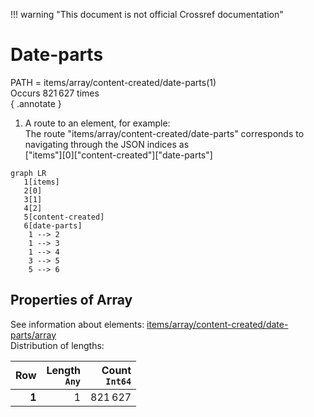 !!! warning "This document is not official Crossref documentation"
# Date-parts
PATH = items/array/content-created/date-parts(1)  
Occurs 821 627 times  
{ .annotate }

1. A route to an element, for example:  
   The route "items/array/content-created/date-parts" corresponds to navigating through the JSON indices as  
   ["items"][0]["content-created"]["date-parts"]  

```mermaid
graph LR
   1[items]
   2[0]
   3[1]
   4[2]
   5[content-created]
   6[date-parts]
    1 --> 2
    1 --> 3
    1 --> 4
    3 --> 5
    5 --> 6
```


## Properties of Array
See information about elements: [items/array/content-created/date-parts/array](array/index.md)  
Distribution of lengths:  

| **Row** | **Length**<br>`Any` | **Count**<br>`Int64` |
|--------:|--------------------:|---------------------:|
| **1**   | 1                   | 821 627              |

